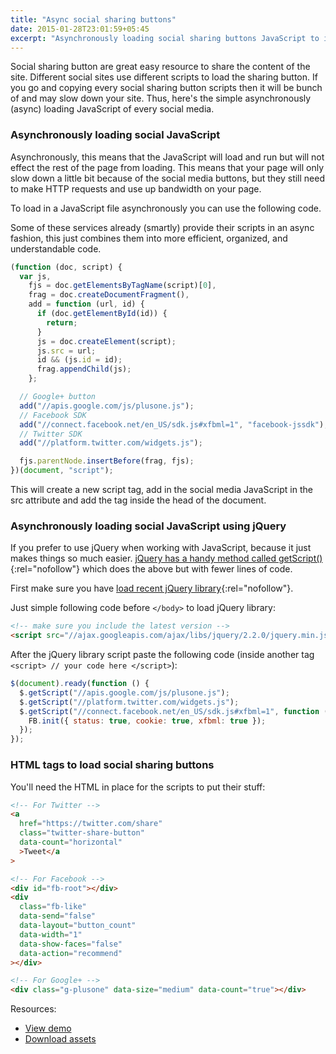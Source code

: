 ```yaml
---
title: "Async social sharing buttons"
date: 2015-01-28T23:01:59+05:45
excerpt: "Asynchronously loading social sharing buttons JavaScript to improve page speed of your site."
---
```


Social sharing button are great easy resource to share the content of the site. Different social sites use different scripts to load the sharing button. If you go and copying every social sharing button scripts then it will be bunch of and may slow down your site. Thus, here's the simple asynchronously (async) loading JavaScript of every social media.

### Asynchronously loading social JavaScript

Asynchronously, this means that the JavaScript will load and run but will not effect the rest of the page from loading. This means that your page will only slow down a little bit because of the social media buttons, but they still need to make HTTP requests and use up bandwidth on your page.

To load in a JavaScript file asynchronously you can use the following code.

Some of these services already (smartly) provide their scripts in an async fashion, this just combines them into more efficient, organized, and understandable code.

```js
(function (doc, script) {
  var js,
    fjs = doc.getElementsByTagName(script)[0],
    frag = doc.createDocumentFragment(),
    add = function (url, id) {
      if (doc.getElementById(id)) {
        return;
      }
      js = doc.createElement(script);
      js.src = url;
      id && (js.id = id);
      frag.appendChild(js);
    };

  // Google+ button
  add("//apis.google.com/js/plusone.js");
  // Facebook SDK
  add("//connect.facebook.net/en_US/sdk.js#xfbml=1", "facebook-jssdk");
  // Twitter SDK
  add("//platform.twitter.com/widgets.js");

  fjs.parentNode.insertBefore(frag, fjs);
})(document, "script");
```

This will create a new script tag, add in the social media JavaScript in the src attribute and add the tag inside the head of the document.

### Asynchronously loading social JavaScript using jQuery

If you prefer to use jQuery when working with JavaScript, because it just makes things so much easier. [jQuery has a handy method called getScript()](https://api.jquery.com/jQuery.getScript/){:rel="nofollow"} which does the above but with fewer lines of code.

First make sure you have [load recent jQuery library](https://developers.google.com/speed/libraries/devguide#jquery){:rel="nofollow"}.

Just simple following code before `</body>` to load jQuery library:

```html
<!-- make sure you include the latest version -->
<script src="//ajax.googleapis.com/ajax/libs/jquery/2.2.0/jquery.min.js"></script>
```

After the jQuery library script paste the following code (inside another tag `<script> // your code here </script>`):

```js
$(document).ready(function () {
  $.getScript("//apis.google.com/js/plusone.js");
  $.getScript("//platform.twitter.com/widgets.js");
  $.getScript("//connect.facebook.net/en_US/sdk.js#xfbml=1", function () {
    FB.init({ status: true, cookie: true, xfbml: true });
  });
});
```

### HTML tags to load social sharing buttons

You'll need the HTML in place for the scripts to put their stuff:

```html
<!-- For Twitter -->
<a
  href="https://twitter.com/share"
  class="twitter-share-button"
  data-count="horizontal"
  >Tweet</a
>

<!-- For Facebook -->
<div id="fb-root"></div>
<div
  class="fb-like"
  data-send="false"
  data-layout="button_count"
  data-width="1"
  data-show-faces="false"
  data-action="recommend"
></div>

<!-- For Google+ -->
<div class="g-plusone" data-size="medium" data-count="true"></div>
```

Resources:

- [View demo](https://dl.dropboxusercontent.com/s/6stjb9x82f0ucoo/index.html)
- [Download assets](https://dl.dropboxusercontent.com/s/mdwt8uvfinhk0gr/async-social-sharing-buttons.zip?dl=1)
